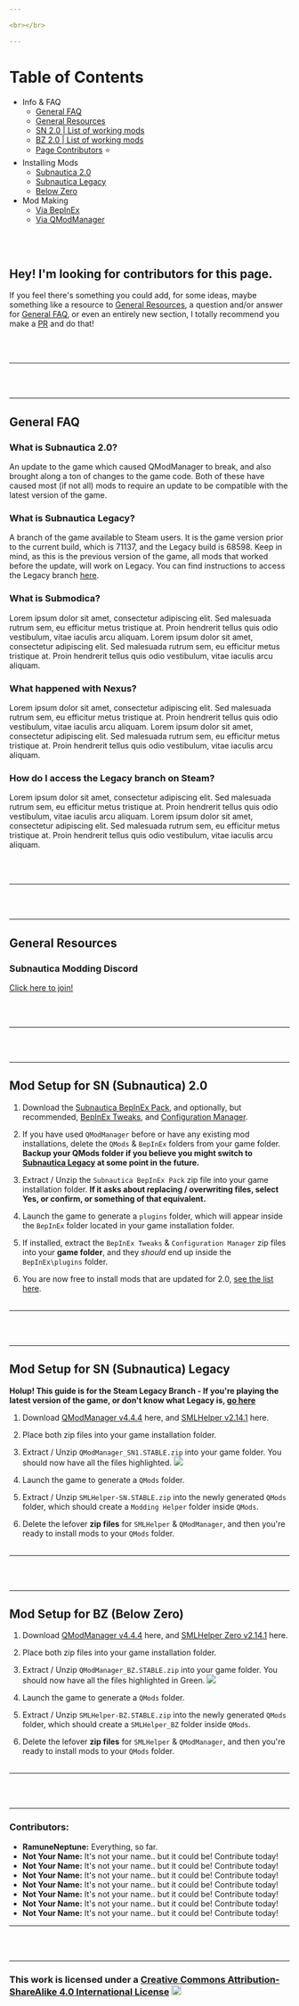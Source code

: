 ```yaml
---

<br></br>

---
```


# Table of Contents

- Info & FAQ
  - [General FAQ](#faq)
  - [General Resources](#resources)
  - [SN 2.0 | List of working mods](https://ramuneneptune.github.io/choices/modlist.html)
  - [BZ 2.0 | List of working mods](https://ramuneneptune.github.io/choices/modlist.html)
  - [Page Contributors](#contributors) ⭐
- Installing Mods
  - [Subnautica 2.0](#sn-latest)
  - [Subnautica Legacy](#sn-legacy)
  - [Below Zero](#bz-latest)
- Mod Making
  - [Via BepInEx](https://mroshaw.github.io/)
  - [Via QModManager](https://mroshaw.github.io/)
  
<br></br>

## Hey! I'm looking for contributors for this page.
If you feel there's something you could add, for some ideas, maybe something like a resource to [General Resources](#resources), a question and/or answer for [General FAQ](#faq), or even an entirely new section, I totally recommend you make a [PR](https://docs.github.com/en/pull-requests/collaborating-with-pull-requests/proposing-changes-to-your-work-with-pull-requests/creating-a-pull-request-from-a-fork) and do that!
  
<br></br>

---
<a name="faq"></a> 
<br></br>

---

## General FAQ
### What is Subnautica 2.0?
An update to the game which caused QModManager to break, and also brought along a ton of changes to the game code. Both of these have caused most (if not all) mods to require an update to be compatible with the latest version of the game. 

### What is Subnautica Legacy?
A branch of the game available to Steam users. It is the game version prior to the current build, which is 71137, and the Legacy build is 68598.
Keep in mind, as this is the previous version of the game, all mods that worked before the update, will work on Legacy.
You can find instructions to access the Legacy branch [here]().

### What is Submodica?
Lorem ipsum dolor sit amet, consectetur adipiscing elit. Sed malesuada rutrum sem, eu efficitur metus tristique at. Proin hendrerit tellus quis odio vestibulum, vitae iaculis arcu aliquam. Lorem ipsum dolor sit amet, consectetur adipiscing elit. Sed malesuada rutrum sem, eu efficitur metus tristique at. Proin hendrerit tellus quis odio vestibulum, vitae iaculis arcu aliquam. 

### What happened with Nexus?
Lorem ipsum dolor sit amet, consectetur adipiscing elit. Sed malesuada rutrum sem, eu efficitur metus tristique at. Proin hendrerit tellus quis odio vestibulum, vitae iaculis arcu aliquam. Lorem ipsum dolor sit amet, consectetur adipiscing elit. Sed malesuada rutrum sem, eu efficitur metus tristique at. Proin hendrerit tellus quis odio vestibulum, vitae iaculis arcu aliquam. 

### How do I access the Legacy branch on Steam?
Lorem ipsum dolor sit amet, consectetur adipiscing elit. Sed malesuada rutrum sem, eu efficitur metus tristique at. Proin hendrerit tellus quis odio vestibulum, vitae iaculis arcu aliquam. Lorem ipsum dolor sit amet, consectetur adipiscing elit. Sed malesuada rutrum sem, eu efficitur metus tristique at. Proin hendrerit tellus quis odio vestibulum, vitae iaculis arcu aliquam. 


<br></br>

---
<a name="resources"></a> 
<br></br>

---

## General Resources
### Subnautica Modding Discord
[Click here to join!]()

<br></br>

---
<a name="sn-latest"></a> 
<br></br>

---

## Mod Setup for SN (Subnautica) 2.0
 1. Download the [Subnautica BepInEx Pack](https://www.nexusmods.com/subnautica/mods/1108), and optionally, but recommended, [BepInEx Tweaks](https://www.nexusmods.com/subnautica/mods/1104?tab=description), and [Configuration Manager](https://www.nexusmods.com/subnautica/mods/1112).
 
 2. If you have used `QModManager` before or have any existing mod installations, delete the `QMods` & `BepInEx` folders from your game folder. <strong>Backup your QMods folder if you believe you might switch to [Subnautica Legacy]() at some point in the future.</strong>
 
 3. Extract / Unzip the `Subnautica BepInEx Pack` zip file into your game installation folder. <strong>If it asks about replacing / overwriting files, select Yes, or confirm, or something of that equivalent.</strong>
 
 4. Launch the game to generate a `plugins` folder, which will appear inside the `BepInEx` folder located in your game installation folder.
 
 5. If installed, extract the `BepInEx Tweaks` & `Configuration Manager` zip files into your <strong>game folder</strong>, and they *should* end up inside the `BepInEx\plugins` folder. 
 
 6. You are now free to install mods that are updated for 2.0, [see the list here](https://ramuneneptune.github.io/modlists/sn.html). 
<br></br>

---
<a name="sn-legacy"></a> 
<br></br>

---

## Mod Setup for SN (Subnautica) Legacy
<strong>Holup! This guide is for the Steam Legacy Branch - If you're playing the latest version of the game, or don't know what Legacy is, [go here](#sn-latest)</strong>
 1. Download [QModManager v4.4.4](https://github.com/SubnauticaModding/QModManager/releases/download/v4.4.4/QModManager_SN1.STABLE.zip) here, and [SMLHelper v2.14.1](https://github.com/SubnauticaModding/SMLHelper/releases/download/v2.14.1/SMLHelper_SN.STABLE.zip) here.
 
 2. Place both zip files into your game installation folder.
 
 3. Extract / Unzip `QModManager_SN1.STABLE.zip` into your game folder. You should now have all the files highlighted.
 ![](https://snm.crd.co/assets/images/image01.jpg?v=e6c5ef0b)
 
 4. Launch the game to generate a `QMods` folder.
 
 4. Extract / Unzip `SMLHelper-SN.STABLE.zip` into the newly generated `QMods` folder, which should create a `Modding Helper` folder inside `QMods`.
 
 5. Delete the lefover <strong>zip files</strong> for `SMLHelper` & `QModManager`, and then you're ready to install mods to your `QMods` folder.
<br></br>

---
<a name="bz-latest"></a> 
<br></br>

---

## Mod Setup for BZ (Below Zero)
 1. Download [QModManager v4.4.4](https://github.com/SubnauticaModding/QModManager/releases/download/v4.4.4/QModManager_BZ.STABLE.zip) here, and [SMLHelper Zero v2.14.1](https://github.com/SubnauticaModding/SMLHelper/releases/download/v2.14.1/SMLHelper_BZ.STABLE.zip) here.
 
 2. Place both zip files into your game installation folder.
 
 3. Extract / Unzip `QModManager_BZ.STABLE.zip` into your game folder. You should now have all the files highlighted in Green.
 ![](https://snm.crd.co/assets/images/image01.jpg?v=e6c5ef0b)
 
 4. Launch the game to generate a `QMods` folder.
 
 4. Extract / Unzip `SMLHelper-BZ.STABLE.zip` into the newly generated `QMods` folder, which should create a `SMLHelper_BZ` folder inside `QMods`.
 
 5. Delete the lefover <strong>zip files</strong> for `SMLHelper` & `QModManager`, and then you're ready to install mods to your `QMods` folder.
<br></br>

---
<a name="contributors"></a> 
<br></br>

---

### Contributors:
  - <strong>RamuneNeptune:</strong> Everything, so far.
  - <strong>Not Your Name:</strong> It's not your name.. but it could be! Contribute today!
  - <strong>Not Your Name:</strong> It's not your name.. but it could be! Contribute today!
  - <strong>Not Your Name:</strong> It's not your name.. but it could be! Contribute today!
  - <strong>Not Your Name:</strong> It's not your name.. but it could be! Contribute today!
  - <strong>Not Your Name:</strong> It's not your name.. but it could be! Contribute today!
  - <strong>Not Your Name:</strong> It's not your name.. but it could be! Contribute today!
  - <strong>Not Your Name:</strong> It's not your name.. but it could be! Contribute today!

---

<br></br>

---

### This work is licensed under a <a rel="license" href="http://creativecommons.org/licenses/by-sa/4.0/">Creative Commons Attribution-ShareAlike 4.0 International License</a> <img src="https://i.imgur.com/mGSBx4J.png" width="18" height="18"/>
